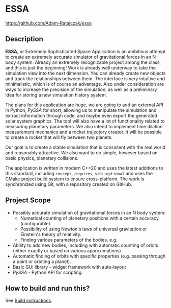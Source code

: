 # ESSA

https://github.com/Adam-Ratajczak/essa

## Description
**ESSA**, or Extremely Sophisticated Space Application is an ambitious attempt to create an extremely accurate simulator of gravitational forces in an N-body system. Already an extremely recognizable project among the class, and this is just the beginning! Work is already well underway to take the simulation view into the next dimension. You can already create new objects and track the relationships between them. The interface is very intuitive and minimalistic, which is of course an advantage. Also under consideration are ways to increase the precision of the simulation, as well as a preliminary idea for storing a new simulation history system.

The plans for this application are huge, we are going to add an external API in Python, *PySSA* for short, allowing us to manipulate the simulation and extract information through code, and maybe even export the generated solar system graphics. The tool will also have a lot of functionality related to measuring planetary parameters. We also intend to implement time dilation measurement mechanics and a rocket trajectory creator. It will be possible to create a rocket that will fly between two planets. 

Our goal is to create a stable simulation that is consistent with the real world and reasonably attractive. We also want to do simple, however based on basic physics, planetary collisions.

The application is written in modern C++20 and uses the latest additions to this standard, including `concept`, `requires`, `std::optional` and uses the CMake project build system to ensure cross-platform. The work is synchronized using Git, with a repository created on GitHub.

## Project Scope
* Possibly accurate simulation of gravitational forces in an N body system:
    * Numerical counting of planetary positions with a certain accuracy (configurable).
    * Possibility of using Newton's laws of universal gravitation or Einstein's theory of relativity.
    * Finding various parameters of the bodies, e.g. 
* Ability to add new bodies, including with automatic counting of orbits (either exactly or based on various approximations)
* Automatic finding of orbits with specific properties (e.g. passing through a point or orbiting a planet).
* Basic GUI library - widget framework with auto-layout
* *PySSA* - Python API for scripting.

## How to build and run this?

See [Build instructions](./BuildInstructions.md).

